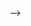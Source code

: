 <!-- // import { StyleSheet, Text, View, TextInput, Image } from "react-native";
// import React from "react";

// const App = () => {
//     const TextInputCustom = ({name, color}) => {
//         return (
//             <TextInput placeholder={` ${name}`}
//             style={{
//                 borderColor:'gray',
//                 width:'90%',
//                 height:'64px',
//                 marginBottom:10,
//                 padding:10,
//                 color:color,
//                 backgroundColor:'white',
//                 shadowColor:'black',
//                 shadowRadius:1,
//                 shadowOpacity:0.2
//             }}
//             />
//         )
//     }

// const ButtonCustom =({color, text}) => {
//     return (
//         <View style={{
//             backgroundColor:color,
//             width:'90%',
//             height:50,
//             borderRadius:20,
//             justifyContent:'center'
//         }}>
//             <Text style={{
//                 textAlign:'center',
//                 fontSize:15,
//                 color:'white'
//             }}> {text}

//             </Text>
//         </View>
//     )
// }

// return (
//     <View style={{
//         flex:1,
//         backgroundColor:'#F5F5F5'
//     }}>
//         <View style={{
//             flex:1,
//             alignItems:'flex-start',
//             justifyContent:'flex-start',
//             width:'100%',
//             paddingLeft:'14px',
//             top:106
//         }}>
//             <Text style={{
//                 fontSize:'34px',
//                 lineHeight:'34px',
//                 fontWeight:'bold',
//                 color:'#222222'
//             }}>Forgot Password</Text>
//         </View>

//         <View style={{
//             flex:1,
//         }}>
//             <Text style={{
//                 color:'#222222',
//                 alignSelf:'center',
//                 padding:20,
//                 bottom:50
//             }}>Please, enteer your email addrerss. You will receive a link to create a new password via email.</Text>
//         </View>

//         <View style={{
//             flex:1,
//             width:'100%',
//             height:'64px',
//             bottom:180,
//             alignItems:'center',
//             alignSelf:'center'
//         }}>
//             <TextInputCustom name='Email' color='#666666'/>
//         </View>


//         <View style={{
//             flex:1,
//             justifyContent:'flex-end',
//             alignItems:'center',
//             bottom:500,
//             width:'100%'
//         }}>
//             <ButtonCustom color='red' text='SEND'/>
//         </View>
//         </View>
// )
// }
// export default App

// import { StyleSheet, Text, View } from "react-native";
// import React from "react";
// import { useFonts } from "expo-font";

// const App = () => {
//     const [fontsLoaded] = useFonts({
//         'Metro-Bold': require('./assets/fonts/Metropolis-Bold.otf'),
//         'Metro-Black': require('./assets/fonts/Metropolis-Black.otf'),
//         'Metro-Light': require('./assets/fonts/Metropolis-Light.otf'),
//         'Metro-Medium': require('./assets/fonts/Metropolis-Medium.otf'),
//         'Metro-SemiBold': require('./assets/fonts/Metropolis-SemiBold.otf'),
//     })

//     if (!fontsLoaded) return <View>
//         <Text>Font Tidak Ditemukan</Text>
//     </View>

//     return(
//         <View style={{
//             flex: 1,
//             justifyContent: 'center',
//             alignItems: 'center',
//         }}>
//             <Text style={{
//                 fontSize: 30
//             }}>Font Biasa</Text>
//             <Text style={{
//                 fontSize: 30,
//                 fontFamily:'Metro-Bold'
//             }}>Font Metro Bold</Text>
//             <Text style={{
//                 fontSize: 30,
//                 fontFamily:'Metro-Black'
//             }}>Font Metro Black</Text>
//             <Text style={{
//                 fontSize: 30,
//                 fontFamily:'Metro-Light'
//             }}>Font Metro Light</Text>
//             <Text style={{
//                 fontSize: 30,
//                 fontFamily:'Metro-Medium'
//             }}>Font Metro Medium</Text>
//             <Text style={{
//                 fontSize: 30,
//                 fontFamily:'Metro-SemiBold'
//             }}>Font Metro Semi Bold</Text>

//         </View>
//     )
// }

// export default App

// import { StyleSheet, Text, View, TextInput, Image } from "react-native";
// import React from "react";
// import { useFonts } from "expo-font";

//     const TextInputCustom = ({name, color}) => {
//         return (
//             <TextInput placeholder={` ${name}`}
//             style={{
//                 borderColor:'gray',
//                 width:'90%',
//                 height:'64px',
//                 marginBottom:10,
//                 padding:10,
//                 color:color,
//                 backgroundColor:'white',
//                 shadowColor:'black',
//                 shadowRadius:1,
//                 shadowOpacity:0.2
//             }}
//             />
//         )
//     }

// const ButtonCustom =({color, text}) => {
//     return (
//         <View style={{
//             backgroundColor:color,
//             width:'90%',
//             height:50,
//             borderRadius:20,
//             justifyContent:'center'
//         }}>
//             <Text style={{
//                 textAlign:'center',
//                 fontSize:15,
//                 color:'white'
//             }}> {text}

//             </Text>
//         </View>
//     )
// }

// const App = () => {
//     const [fontsLoaded, fontError] = useFonts({
//         'Metro-Bold': require('./assets/fonts/Metropolis-Bold.otf'),
//         'Metro-Black': require('./assets/fonts/Metropolis-Black.otf'),
//         'Metro-Light': require('./assets/fonts/Metropolis-Light.otf'),
//         'Metro-Medium': require('./assets/fonts/Metropolis-Medium.otf'),
//         'Metro-SemiBold': require('./assets/fonts/Metropolis-SemiBold.otf'),
//     })

//     if (!fontsLoaded) return <View>
//         <Text>Font Tidak Ditemukan</Text>
//     </View>
// return (
//     <View style={{
//         flex:1,
//         backgroundColor:'#F5F5F5'
//     }}>
//         <View style={{
//             flex:1,
//             alignItems:'flex-start',
//             justifyContent:'flex-start',
//             width:'100%',
//             paddingLeft:'14px',
//             top:106
//         }}>
//             <Text style={{
//                 fontSize:'34px',
//                 lineHeight:'34px',
//                 color:'#222222',
//                 fontFamily:'Metro-Bold'
//             }}>Login</Text>
//         </View>

//         <View style={{
//             flex:1,
//             width:'100%',
//             height:'64px',
//             top:40,
//             alignItems:'center',
//             alignSelf:'center',
//             fontFamily:'Metro-Medium'
//         }}>
//             <TextInputCustom name='Email' color='#666666'/>
//             <TextInputCustom name='Password' color='#666666'/>
//         </View>

//         <View style={{
//             flex:1,
//             top:50,
//         }}>
//             <Text style={{
//                 color:'#222222',
//                 alignSelf:'flex-end',
//                 right:30,
//                 fontFamily:'Metro-SemiBold'
//             }}>Forgot Password?</Text>
//         </View>

//         <View style={{
//             flex:1,
//             justifyContent:'flex-end',
//             alignItems:'center',
//             bottom:150,
//             width:'100%',
//             fontFamily:'Metro-Black'
//         }}>
//             <ButtonCustom color='red' text='LOGIN'/>
//         </View>

//         <View style={{
//             alignSelf:'center',
//             bottom:50
//         }}>
//             <Text style={{
//                 color:'#222222',
//                 fontSize:14,
//                 fontFamily:'Metro-SemiBold',
//             }}>Or sign up with social account</Text>
//         </View>

//         <View style={{
//             flexDirection: 'row',
//             columnGap: 10,
//             alignSelf:'center',
//             bottom:40
//         }}>
//             <View style={{
//                 backgroundColor: 'white',
//                 borderRadius:10,
//                 padding:10
//             }}>
//                 <Image source={require('./assets/img/google.png')} style={{width:30, height:30, resizeMode:'contain'}}/>
//             </View>

//             <View style={{
//                 backgroundColor: 'white',
//                 borderRadius:10,
//                 padding:10
//             }}>
//                 <Image source={require('./assets/img/facebook.png')} style={{width:30, height:30, resizeMode:'contain'}}/>
//             </View>
//         </View>
            
//         </View>
// )
// }
// export default App

// import { StyleSheet, Text, View, TextInput, Image } from "react-native";
// import React from "react";
// import { useFonts } from "expo-font";

//     const TextInputCustom = ({name, color}) => {
//         return (
//             <TextInput placeholder={` ${name}`}
//             style={{
//                 borderColor:'gray',
//                 width:'90%',
//                 height:'64px',
//                 marginBottom:10,
//                 padding:10,
//                 color:color,
//                 backgroundColor:'white',
//                 shadowColor:'black',
//                 shadowRadius:1,
//                 shadowOpacity:0.2
//             }}
//             />
//         )
//     }


// const ButtonCustom =({color, text}) => {
//     return (
//         <View style={{
//             backgroundColor:color,
//             width:'90%',
//             height:50,
//             borderRadius:20,
//             justifyContent:'center'
//         }}>
//             <Text style={{
//                 textAlign:'center',
//                 fontSize:15,
//                 color:'white'
//             }}> {text}

//             </Text>
//         </View>
//     )
// }

// const App = () => {
//     const [fontsLoaded] = useFonts({
//                 'Metro-Bold': require('./assets/fonts/Metropolis-Bold.otf'),
//                 'Metro-Black': require('./assets/fonts/Metropolis-Black.otf'),
//                 'Metro-Light': require('./assets/fonts/Metropolis-Light.otf'),
//                 'Metro-Medium': require('./assets/fonts/Metropolis-Medium.otf'),
//                 'Metro-SemiBold': require('./assets/fonts/Metropolis-SemiBold.otf'),
//             })
        
//             if (!fontsLoaded) return <View>
//                 <Text>Font Tidak Ditemukan</Text>
//             </View>
// return (
//     <View style={{
//         flex:1,
//         backgroundColor:'#F5F5F5'
//     }}>
//         <View style={{
//             flex:1,
//             alignItems:'flex-start',
//             justifyContent:'flex-start',
//             width:'100%',
//             paddingLeft:'14px',
//             top:106
//         }}>
//             <Text style={{
//                 fontSize:'34px',
//                 lineHeight:'34px',
//                 fontWeight:'bold',
//                 color:'#222222',
//                 fontFamily: 'Metro-Bold'
//             }}>Sign Up</Text>
//         </View>

//         <View style={{
//             flex:1,
//             width:'100%',
//             height:'64px',
//             top:40,
//             alignItems:'center',
//             alignSelf:'center',
//             fontFamily:'Metro-Medium'
//         }}>
//             <TextInputCustom name='Name' color='#666666'/>
//             <TextInputCustom name='Email' color='#666666'/>
//             <TextInputCustom name='Password' color='#666666'/>
//         </View>

//         <View style={{
//             flex:1,
//             top:50,
//         }}>
//             <Text style={{
//                 color:'#222222',
//                 alignSelf:'flex-end',
//                 right:30,
//                 fontFamily:'Metro-Medium'
//             }}>Already have an account?</Text>
//         </View>

//         <View style={{
//             flex:1,
//             justifyContent:'flex-end',
//             alignItems:'center',
//             bottom:150,
//             width:'100%',
//             fontFamily:'Metro-Bold'
//         }}>
//             <ButtonCustom color='red' text='SIGN UP'/>
//         </View>

//         <View style={{
//             alignSelf:'center',
//             bottom:40
//         }}>
//             <Text style={{
//                 color:'#222222',
//                 fontSize:14,
//                 fontFamily:'Metro-Medium'
//             }}>Or sign up with social account</Text>
//         </View>

//         <View style={{
//             flexDirection: 'row',
//             columnGap: 10,
//             alignSelf:'center',
//             bottom:30
//         }}>
//             <View style={{
//                 backgroundColor: 'white',
//                 borderRadius:10,
//                 padding:10
//             }}>
//                 <Image source={require('./assets/img/google.png')} style={{width:30, height:30, resizeMode:'contain'}}/>
//             </View>

//             <View style={{
//                 backgroundColor: 'white',
//                 borderRadius:10,
//                 padding:10
//             }}>
//                 <Image source={require('./assets/img/facebook.png')} style={{width:30, height:30, resizeMode:'contain'}}/>
//             </View>
//         </View>
            
//         </View>
// )
// }
// export default App

// import { StyleSheet, Text, View, TextInput, Image } from "react-native";
// import React from "react";
// import { useFonts } from "expo-font";

// const TextInputCustom = ({name, color}) => {
//     return (
//             <TextInput placeholder={` ${name}`}
//             style={{
//                 borderColor:'gray',
//                 width:'90%',
//                 height:'64px',
//                 marginBottom:10,
//                 padding:10,
//                 color:color,
//                 backgroundColor:'white',
//                 shadowColor:'black',
//                 shadowRadius:1,
//                 shadowOpacity:0.2
//             }}
//             />
//         )
//     }
    
//     const ButtonCustom =({color, text}) => {
//         return (
//             <View style={{
//                 backgroundColor:color,
//                 width:'90%',
//                 height:50,
//                 borderRadius:20,
//                 justifyContent:'center'
//             }}>
//             <Text style={{
//                 textAlign:'center',
//                 fontSize:15,
//                 color:'white'
//             }}> {text}

//             </Text>
//         </View>
//     )
// }


//* Use Font

// const App = () => {
//     const [fontsLoaded] = useFonts({
//         'Metro-Bold': require('./assets/fonts/Metropolis-Bold.otf'),
//         'Metro-Black': require('./assets/fonts/Metropolis-Black.otf'),
//         'Metro-Light': require('./assets/fonts/Metropolis-Light.otf'),
//         'Metro-Medium': require('./assets/fonts/Metropolis-Medium.otf'),
//         'Metro-SemiBold': require('./assets/fonts/Metropolis-SemiBold.otf'),
//         })
//         if (!fontsLoaded) return <View>
//             <Text>Font Tidak Ditemukan</Text>
//             </View>
// return (
//     <View style={{
//         flex:1,
//         backgroundColor:'#F5F5F5'
//     }}>
//         <View style={{
//             flex:1,
//             alignItems:'flex-start',
//             justifyContent:'flex-start',
//             width:'100%',
//             paddingLeft:'14px',
//             top:106
//         }}>
//             <Text style={{
//                 fontSize:'34px',
//                 lineHeight:'34px',
//                 fontFamily:'Metro-Bold',
//                 color:'#222222'
//             }}>Forgot Password</Text>
//         </View>

//         <View style={{
//             flex:1,
//         }}>
//             <Text style={{
//                 color:'#222222',
//                 alignSelf:'center',
//                 padding:20,
//                 bottom:10,
//                 fontFamily:'Metro-Medium'
//             }}>Please, enteer your email addrerss. You will receive a link to create a new password via email.</Text>
//         </View>

//         <View style={{
//             flex:1,
//             width:'100%',
//             height:'64px',
//             bottom:100,
//             alignItems:'center',
//             alignSelf:'center',
//             fontFamily:'Metro-Medium'
//         }}>
//             <TextInputCustom name='Email' color='#666666'/>
//         </View>

//         <View style={{
//             flex:1,
//             justifyContent:'flex-end',
//             alignItems:'center',
//             bottom:270,
//             width:'100%',
//             fontFamily:'Metro-SemiBold'
//         }}>
//             <ButtonCustom color='red' text='SEND'/>
//         </View>
//         </View>
// )
// }
// export default App -->

<!-- Navigation dan Taksbar

import * as React from 'react';
import { View, Text, Button } from 'react-native';
import { NavigationContainer} from '@react-navigation/native';
import { createNativeStackNavigator } from '@react-navigation/native-stack';
import LoginPage from './assets/component/Login';
import { createBottomTabNavigator } from '@react-navigation/bottom-tabs';
import HomeAktif from './assets/img/homeAktf.jpg';
import HomeTdkAktif from './assets/img/homeNon.jpg';
import shopAktif from './assets/img/shopAktf.jpg';
import shopTdkAktif from './assets/img/shopNon.jpg';
import { Image } from 'react-native'; -->

<!-- // Navigation Bagian 1 
// const Tab = createBottomTabNavigator();
// function MyTabs() {
//     return (~
//         <Tab.Navigator>
//             <Tab.Screen
//             options = {{
//                 headerShown: false,
//             }}
//             name = "Home" component = {HomeScreen}/>
//             <Tab.Screen name = "Login" component = {LoginPage}/>
//             </Tab.Navigator>
//     );
// }

// function HomeScreen({ navigation }) {
//     return (
//         <View style = {{ 
//             flex: 1, 
//             alignItems: 'center', 
//             justifyContent: 'center', 
//             }}>
//             <Text style = {{
//                 bottom:30,
//                 fontSize:30,
//                 fontWeight:'bold'
                
//             }}> Home Screen</Text>
//             <Button
//             title = 'Go To Login'
//             onPress = {() => navigation.navigate('Login')}/>
//         </View>
//     );
// }
// const Stack = createNativeStackNavigator();
// function App() {
//     return (
//         <NavigationContainer>
//             <Stack.Navigator>
//                <Stack.Screen name = 'Home' component = {MyTabs}/>
//                </Stack.Navigator>
//                </NavigationContainer>
//     );
// }
// export default App;

// Navigation Bagian 2 -->
<!-- const Tab = createBottomTabNavigator();

function MyTabs() {
    return (
        <Tab.Navigator>
            <Tab.Screen
            name="Home" 
            component={HomeScreen}
            options = {{
                headerShown: false,
                tabBarIcon: ({focused}) => (
                    <Image
                    source = {focused ? HomeAktif : HomeTdkAktif}
                    style = {{ width: 40, height: 40 }}
                 />
              ),
            }}
         />
            <Tab.Screen
            name = "Login"
            component = {LoginPage}
            options = {{
                tabBarIcon: ({focused}) => (
                    <Image
                    source = { focused ? shopAktif : shopTdkAktif }
                    style = {{ width: 40, height: 40 }}
                 />
               ),
            }}
         />
            </Tab.Navigator>
    );
}

function HomeScreen({ navigation }) {
    return (
        <View style = {{ flex: 1, alignItems: 'center', justifyContent: 'center' }}>
            <Text>Home Screen</Text>
            <Button
             title = 'Go To Login'
             onPress = {() => navigation.navigate('Login')}
                />
        </View>
    );
}

const Stack = createNativeStackNavigator();

function App() {
    return (
        <NavigationContainer>
            <Stack.Navigator>
                <Stack.Screen name = 'Home' component = {MyTabs}/>
                <Stack.Screen name = 'Login' component = {LoginPage}/>
                </Stack.Navigator>
                </NavigationContainer>
    );
}

export default App; --> -->